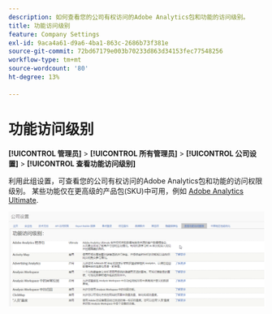 ```yaml
---
description: 如何查看您的公司有权访问的Adobe Analytics包和功能的访问级别。
title: 功能访问级别
feature: Company Settings
exl-id: 9aca4a61-d9a6-4ba1-863c-2686b73f381e
source-git-commit: 72bd67179e003b70233d863d34153fec77548256
workflow-type: tm+mt
source-wordcount: '80'
ht-degree: 13%

---
```


# 功能访问级别

**[!UICONTROL 管理员]** > **[!UICONTROL 所有管理员]** > **[!UICONTROL 公司设置]** > **[!UICONTROL 查看功能访问级别]**

利用此组设置，可查看您的公司有权访问的Adobe Analytics包和功能的访问权限级别。 某些功能仅在更高级的产品包(SKU)中可用，例如 [Adobe Analytics Ultimate](https://www.adobe.com/cn/data-analytics-cloud/analytics/ultimate.html).

![](assets/feature-access-levels.png)
